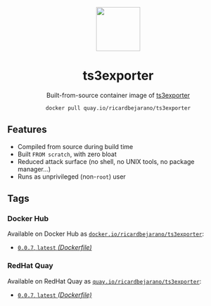 <div align="center">
	<p><img src="https://emojipedia-us.s3.dualstack.us-west-1.amazonaws.com/thumbs/160/apple/325/fire_1f525.png" width="100px"></p>
	<h1>ts3exporter</h1>
	<p>Built-from-source container image of <a href="https://github.com/hikhvar/ts3exporter">ts3exporter</a></p>
	<code>docker pull quay.io/ricardbejarano/ts3exporter</code>
</div>


## Features

* Compiled from source during build time
* Built `FROM scratch`, with zero bloat
* Reduced attack surface (no shell, no UNIX tools, no package manager...)
* Runs as unprivileged (non-`root`) user


## Tags

### Docker Hub

Available on Docker Hub as [`docker.io/ricardbejarano/ts3exporter`](https://hub.docker.com/r/ricardbejarano/ts3exporter):

- [`0.0.7`, `latest` *(Dockerfile)*](Dockerfile)

### RedHat Quay

Available on RedHat Quay as [`quay.io/ricardbejarano/ts3exporter`](https://quay.io/repository/ricardbejarano/ts3exporter):

- [`0.0.7`, `latest` *(Dockerfile)*](Dockerfile)
